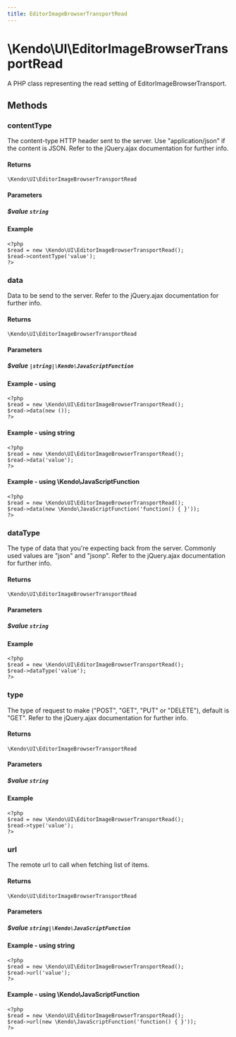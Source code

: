 ```yaml
---
title: EditorImageBrowserTransportRead
---
```


# \Kendo\UI\EditorImageBrowserTransportRead

A PHP class representing the read setting of EditorImageBrowserTransport.


## Methods

### contentType
The content-type HTTP header sent to the server. Use "application/json" if the content is JSON.
Refer to the jQuery.ajax documentation for further info.

#### Returns
`\Kendo\UI\EditorImageBrowserTransportRead`

#### Parameters

##### $value `string`



#### Example 
    <?php
    $read = new \Kendo\UI\EditorImageBrowserTransportRead();
    $read->contentType('value');
    ?>

### data
Data to be send to the server.
Refer to the jQuery.ajax documentation for further info.

#### Returns
`\Kendo\UI\EditorImageBrowserTransportRead`

#### Parameters

##### $value `|string|\Kendo\JavaScriptFunction`



#### Example  - using 
    <?php
    $read = new \Kendo\UI\EditorImageBrowserTransportRead();
    $read->data(new ());
    ?>

#### Example  - using string
    <?php
    $read = new \Kendo\UI\EditorImageBrowserTransportRead();
    $read->data('value');
    ?>

#### Example  - using \Kendo\JavaScriptFunction
    <?php
    $read = new \Kendo\UI\EditorImageBrowserTransportRead();
    $read->data(new \Kendo\JavaScriptFunction('function() { }'));
    ?>

### dataType
The type of data that you're expecting back from the server. Commonly used values are "json" and "jsonp".
Refer to the jQuery.ajax documentation for further info.

#### Returns
`\Kendo\UI\EditorImageBrowserTransportRead`

#### Parameters

##### $value `string`



#### Example 
    <?php
    $read = new \Kendo\UI\EditorImageBrowserTransportRead();
    $read->dataType('value');
    ?>

### type
The type of request to make ("POST", "GET", "PUT" or "DELETE"), default is "GET".
Refer to the jQuery.ajax documentation for further info.

#### Returns
`\Kendo\UI\EditorImageBrowserTransportRead`

#### Parameters

##### $value `string`



#### Example 
    <?php
    $read = new \Kendo\UI\EditorImageBrowserTransportRead();
    $read->type('value');
    ?>

### url
The remote url to call when fetching list of items.

#### Returns
`\Kendo\UI\EditorImageBrowserTransportRead`

#### Parameters

##### $value `string|\Kendo\JavaScriptFunction`



#### Example  - using string
    <?php
    $read = new \Kendo\UI\EditorImageBrowserTransportRead();
    $read->url('value');
    ?>

#### Example  - using \Kendo\JavaScriptFunction
    <?php
    $read = new \Kendo\UI\EditorImageBrowserTransportRead();
    $read->url(new \Kendo\JavaScriptFunction('function() { }'));
    ?>

